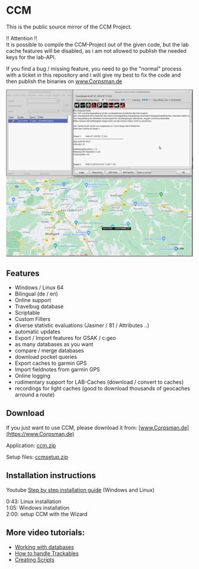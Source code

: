 # CCM
This is the public source mirror of the CCM Project.

!! Attention !!<br>
It is possible to compile the CCM-Project out of the given code, but the lab cache features will be disabled, as i am not allowed to publish the needed keys for the lab-API.

If you find a bug / missing feature, you need to go the "normal" process with a ticket in this repository and i will give my best to fix the code and then publish the binaries on [www.Corpsman.de ](https://www.Corpsman.de)

![Preview](Preview.png)

## Features
 - Windows / Linux 64
 - Bilingual (de / en)
 - Online support
 - Travelbug database
 - Scriptable
 - Custom Filters
 - diverse statistic evaluations (Jasmer / 81 / Attributes ..)
 - automatic updates
 - Export / Import features for GSAK / c:geo
 - as many databases as you want
 - compare / merge databases
 - download pocket queries
 - Export caches to garmin GPS
 - Import fieldnotes from garmin GPS
 - Online logging
 - rudimentary support for LAB-Caches (download / convert to caches)
 - recordings for light caches (good to download thousands of geocaches arround a route)

## Download
If you just want to use CCM, please download it from: [www.Corpsman.de](https://www.Corpsman.de)

Application: [ccm.zip](https://www.corpsman.de/klickcounter.php?url=download/ccm.zip)

Setup files: [ccmsetup.zip](https://www.corpsman.de/klickcounter.php?url=download/ccmsetup.zip)

## Installation instructions

Youtube [Step by step installation guide](https://www.youtube.com/watch?v=XDlOMkwiAGs) (Windows and Linux)

0:43: Linux installation<br>
1:05: Windows installation<br>
2:00: setup CCM with the Wizard<br>



## More video tutorials:
 - [Working with databases](https://www.youtube.com/watch?v=QlKnDJi_hL8)
 - [How to handle Trackables](https://www.youtube.com/watch?v=oYHXZXe7-7s)
 - [Creating Scripts](https://www.youtube.com/watch?v=3Inn9QPoyuw)
